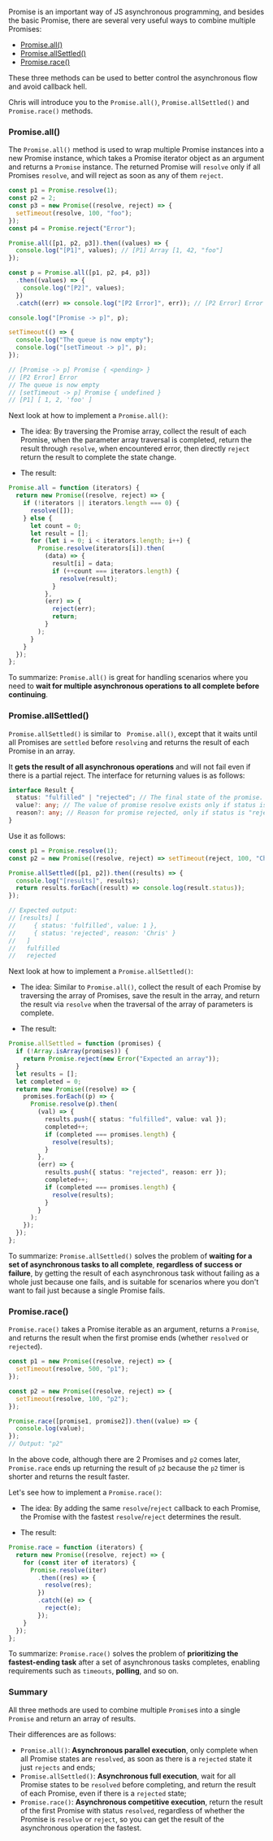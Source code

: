 Promise is an important way of JS asynchronous programming, and besides the basic Promise, there are several very useful ways to combine multiple Promises:

- [Promise.all()](https://developer.mozilla.org/en-US/docs/Web/JavaScript/Reference/Global_Objects/Promise/all)
- [Promise.allSettled()](https://developer.mozilla.org/en-US/docs/Web/JavaScript/Reference/Global_Objects/Promise/allSettled)
- [Promise.race()](https://developer.mozilla.org/en-US/docs/Web/JavaScript/Reference/Global_Objects/Promise/race)

These three methods can be used to better control the asynchronous flow and avoid callback hell.

Chris will introduce you to the `Promise.all()`, `Promise.allSettled()` and `Promise.race()` methods.

### Promise.all()

The `Promise.all()` method is used to wrap multiple Promise instances into a new Promise instance, which takes a Promise iterator object as an argument and returns a `Promise` instance. The returned Promise will `resolve` only if all Promises `resolve`, and will reject as soon as any of them `reject`.

```typescript
const p1 = Promise.resolve(1);
const p2 = 2;
const p3 = new Promise((resolve, reject) => {
  setTimeout(resolve, 100, "foo");
});
const p4 = Promise.reject("Error");

Promise.all([p1, p2, p3]).then((values) => {
  console.log("[P1]", values); // [P1] Array [1, 42, "foo"]
});

const p = Promise.all([p1, p2, p4, p3])
  .then((values) => {
    console.log("[P2]", values);
  })
  .catch((err) => console.log("[P2 Error]", err)); // [P2 Error] Error

console.log("[Promise -> p]", p);

setTimeout(() => {
  console.log("The queue is now empty");
  console.log("[setTimeout -> p]", p);
});

// [Promise -> p] Promise { <pending> }
// [P2 Error] Error
// The queue is now empty
// [setTimeout -> p] Promise { undefined }
// [P1] [ 1, 2, 'foo' ]
```

Next look at how to implement a `Promise.all()`:

- The idea:
  By traversing the Promise array, collect the result of each Promise, when the parameter array traversal is completed, return the result through `resolve`, when encountered error, then directly `reject` return the result to complete the state change.

- The result:

```typescript
Promise.all = function (iterators) {
  return new Promise((resolve, reject) => {
    if (!iterators || iterators.length === 0) {
      resolve([]);
    } else {
      let count = 0;
      let result = [];
      for (let i = 0; i < iterators.length; i++) {
        Promise.resolve(iterators[i]).then(
          (data) => {
            result[i] = data;
            if (++count === iterators.length) {
              resolve(result);
            }
          },
          (err) => {
            reject(err);
            return;
          }
        );
      }
    }
  });
};
```

To summarize: `Promise.all()` is great for handling scenarios where you need to **wait for multiple asynchronous operations to all complete before continuing**.

### Promise.allSettled()

`Promise.allSettled()` is similar to ` Promise.all()`, except that it waits until all Promises are `settled` before `resolving` and returns the result of each Promise in an array.

It **gets the result of all asynchronous operations** and will not fail even if there is a partial reject.
The interface for returning values is as follows:

```typescript
interface Result {
  status: "fulfilled" | "rejected"; // The final state of the promise.
  value?: any; // The value of promise resolve exists only if status is "fulfilled".
  reason?: any; // Reason for promise rejected, only if status is "rejected".
}
```

Use it as follows:

```typescript
const p1 = Promise.resolve(1);
const p2 = new Promise((resolve, reject) => setTimeout(reject, 100, "Chris"));

Promise.allSettled([p1, p2]).then((results) => {
  console.log("[results]", results);
  return results.forEach((result) => console.log(result.status));
});

// Expected output:
// [results] [
//     { status: 'fulfilled', value: 1 },
//     { status: 'rejected', reason: 'Chris' }
//   ]
//   fulfilled
//   rejected
```

Next look at how to implement a `Promise.allSettled()`:

- The idea:
  Similar to `Promise.all()`, collect the result of each Promise by traversing the array of Promises, save the result in the array, and return the result via `resolve` when the traversal of the array of parameters is complete.

- The result:

```typescript
Promise.allSettled = function (promises) {
  if (!Array.isArray(promises)) {
    return Promise.reject(new Error("Expected an array"));
  }
  let results = [];
  let completed = 0;
  return new Promise((resolve) => {
    promises.forEach((p) => {
      Promise.resolve(p).then(
        (val) => {
          results.push({ status: "fulfilled", value: val });
          completed++;
          if (completed === promises.length) {
            resolve(results);
          }
        },
        (err) => {
          results.push({ status: "rejected", reason: err });
          completed++;
          if (completed === promises.length) {
            resolve(results);
          }
        }
      );
    });
  });
};
```

To summarize: `Promise.allSettled()` solves the problem of **waiting for a set of asynchronous tasks to all complete**, **regardless of success or failure**, by getting the result of each asynchronous task without failing as a whole just because one fails, and is suitable for scenarios where you don't want to fail just because a single Promise fails.

### Promise.race()

`Promise.race()` takes a Promise iterable as an argument, returns a `Promise`, and returns the result when the first promise ends (whether `resolved` or `rejected`).

```typescript
const p1 = new Promise((resolve, reject) => {
  setTimeout(resolve, 500, "p1");
});

const p2 = new Promise((resolve, reject) => {
  setTimeout(resolve, 100, "p2");
});

Promise.race([promise1, promise2]).then((value) => {
  console.log(value);
});
// Output: "p2"
```

In the above code, although there are 2 Promises and `p2` comes later, `Promise.race` ends up returning the result of `p2` because the `p2` timer is shorter and returns the result faster.

Let's see how to implement a `Promise.race()`:

- The idea:
  By adding the same `resolve`/`reject` callback to each Promise, the Promise with the fastest `resolve`/`reject` determines the result.

- The result:

```typescript
Promise.race = function (iterators) {
  return new Promise((resolve, reject) => {
    for (const iter of iterators) {
      Promise.resolve(iter)
        .then((res) => {
          resolve(res);
        })
        .catch((e) => {
          reject(e);
        });
    }
  });
};
```

To summarize: `Promise.race()` solves the problem of **prioritizing the fastest-ending task** after a set of asynchronous tasks completes, enabling requirements such as `timeouts`, **polling**, and so on.

### Summary

All three methods are used to combine multiple `Promise`s into a single `Promise` and return an array of results.

Their differences are as follows:

- `Promise.all()`: **Asynchronous parallel execution**, only complete when all Promise states are `resolved`, as soon as there is a `rejected` state it just `rejects` and ends;
- `Promise.allSettled()`: **Asynchronous full execution**, wait for all Promise states to be `resolved` before completing, and return the result of each Promise, even if there is a `rejected` state;
- `Promise.race()`: **Asynchronous competitive execution**, return the result of the first Promise with status `resolved`, regardless of whether the Promise is `resolve` or `reject`, so you can get the result of the asynchronous operation the fastest.
